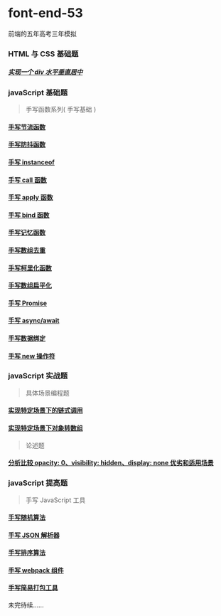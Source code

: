 # font-end-53

前端的五年高考三年模拟

### HTML 与 CSS 基础题

##### [实现一个 div 水平垂直居中](./demo/css/vCenter.html)

### javaScript 基础题

> 手写函数系列( 手写基础 )

#### [手写节流函数](./demo/writeBase/throttle.html)

#### [手写防抖函数](./demo/writeBase/debounce.html)

#### [手写 instanceof](./demo/writeBase/instanceof.html)

#### [手写 call 函数](./demo/writeBase/call.html)

#### [手写 apply 函数](./demo/writeBase/apply.html)

#### [手写 bind 函数](./demo/writeBase/bind.html)

#### [手写记忆函数](./demo/writeBase/memorize.html)

#### [手写数组去重](./demo/writeBase/ArrayUnique.html)

#### [手写柯里化函数](./demo/writeBase/curry.html)

#### [手写数组扁平化](./demo/writeBase/flatten.html)

#### [手写 Promise](./demo/writeBase/promise.html)

#### [手写 async/await](./demo/writeBase/asyncAwait.html)

#### [手写数据绑定](./demo/writeBase/dataBind.html)

#### [手写 new 操作符](./demo/writeBase/new.html)

### javaScript 实战题

> 具体场景编程题

#### [实现特定场景下的链式调用](./demo/scene/01.html)

#### [实现特定场景下对象转数组](./demo/scene/01.html)

> 论述题
#### [分析比较 opacity: 0、visibility: hidden、display: none 优劣和适用场景](./demo/description/01.md)

### javaScript 提高题

> 手写 JavaScript 工具

#### [手写随机算法](./demo/random.html)

#### [手写 JSON 解析器](./demo/jsonParse.html)

#### [手写排序算法](./demo/rank.html)

#### [手写 webpack 组件](./demo/webpackPlugin.html)

#### [手写简易打包工具](./demo/package.html)

未完待续……
